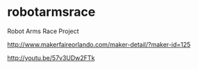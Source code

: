 robotarmsrace
=============

Robot Arms Race Project

http://www.makerfaireorlando.com/maker-detail/?maker-id=125

http://youtu.be/57v3UDw2FTk
